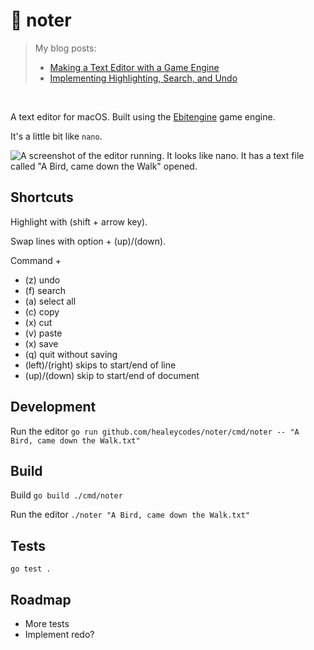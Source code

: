 # 📝 noter
> My blog posts:
> - [Making a Text Editor with a Game Engine](https://healeycodes.com/making-a-text-editor-with-a-game-engine)
> - [Implementing Highlighting, Search, and Undo](https://healeycodes.com/implementing-highlighting-search-and-undo)

<br>

A text editor for macOS. Built using the [Ebitengine](https://github.com/hajimehoshi/ebiten) game engine.

It's a little bit like `nano`.

![A screenshot of the editor running. It looks like nano. It has a text file called "A Bird, came down the Walk" opened.](https://github.com/healeycodes/noter/blob/main/preview.png)

## Shortcuts

Highlight with (shift + arrow key).

Swap lines with option + (up)/(down).

Command +
- (z) undo
- (f) search
- (a) select all
- (c) copy
- (x) cut
- (v) paste
- (x) save
- (q) quit without saving
- (left)/(right) skips to start/end of line
- (up)/(down) skip to start/end of document

## Development

Run the editor `go run github.com/healeycodes/noter/cmd/noter -- "A Bird, came down the Walk.txt"`

## Build

Build `go build ./cmd/noter`

Run the editor `./noter "A Bird, came down the Walk.txt"`

## Tests

`go test .`

## Roadmap

- More tests
- Implement redo?
